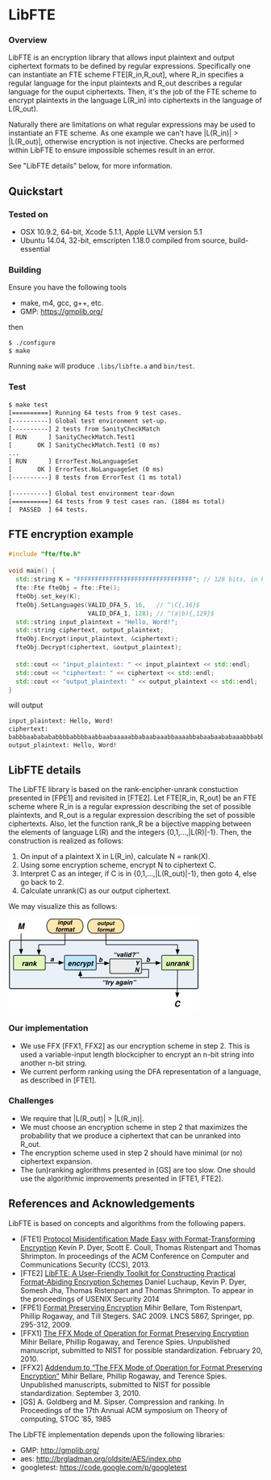 LibFTE
======

### Overview

LibFTE is an encryption library that allows input plaintext and output ciphertext formats to be defined by regular expressions.
Specifically one can instantiate an FTE scheme FTE[R_in,R_out], where R_in specifies a regular language for the input plaintexts and R_out describes a regular language for the ouput ciphertexts.
Then, it's the job of the FTE scheme to encrypt plaintexts in the language L(R_in) into ciphertexts in the language of L(R_out).

Naturally there are limitations on what regular expressions may be used to instantiate an FTE scheme.
As one example we can't have |L(R_in)| > |L(R_out)|, otherwise encryption is not injective.
Checks are performed within LibFTE to ensure impossible schemes result in an error.

See "LibFTE details" below, for more information.

Quickstart
----------

### Tested on

* OSX 10.9.2, 64-bit, Xcode 5.1.1, Apple LLVM version 5.1
* Ubuntu 14.04, 32-bit, emscripten 1.18.0 compiled from source, build-essential

### Building

Ensure you have the following tools

* make, m4, gcc, g++, etc.
* GMP: https://gmplib.org/

then

```shell
$ ./configure
$ make
```

Running ```make``` will produce ```.libs/libfte.a``` and ```bin/test```.

### Test

```shell
$ make test
[==========] Running 64 tests from 9 test cases.
[----------] Global test environment set-up.
[----------] 2 tests from SanityCheckMatch
[ RUN      ] SanityCheckMatch.Test1
[       OK ] SanityCheckMatch.Test1 (0 ms)
...
[ RUN      ] ErrorTest.NoLanguageSet
[       OK ] ErrorTest.NoLanguageSet (0 ms)
[----------] 8 tests from ErrorTest (1 ms total)

[----------] Global test environment tear-down
[==========] 64 tests from 9 test cases ran. (1884 ms total)
[  PASSED  ] 64 tests.
```

FTE encryption example
----------------------

```c++
#include "fte/fte.h"

void main() {
  std::string K = "FFFFFFFFFFFFFFFFFFFFFFFFFFFFFFFF"; // 128 bits, in hex
  fte::Fte fteObj = fte::Fte();
  fteObj.set_key(K);
  fteObj.SetLanguages(VALID_DFA_5, 16,   // ^\C{,16}$
                      VALID_DFA_1, 128); // ^(a|b){,129}$
  std::string input_plaintext = "Hello, Word!";
  std::string ciphertext, output_plaintext;
  fteObj.Encrypt(input_plaintext, &ciphertext);
  fteObj.Decrypt(ciphertext, &output_plaintext);

  std::cout << "input_plaintext: " << input_plaintext << std::endl;
  std::cout << "ciphertext: " << ciphertext << std::endl;
  std::cout << "output_plaintext: " << output_plaintext << std::endl;
}
```

will output

```shell
input_plaintext: Hello, Word!
ciphertext: babbbaababababbbbabbbbaabbaabaaaaabbabaabaaabbaaaabbabaabaababaaabbbabbbaabababaaabbaabababbbbbbaabbbaaaaaaabbbbbabaabbbaaaabab
output_plaintext: Hello, Word!
```

LibFTE details
--------------

The LibFTE library is based on the rank-encipher-unrank constuction presented in [FPE1] and revisited in [FTE2].
Let FTE[R_in, R_out] be an FTE scheme where R_in is a regular expression describing the set of possible plaintexts, and R_out is a regular expression describing the set of possible ciphertexts.
Also, let the function rank_R be a bijective mapping between the elements of language L(R) and the integers {0,1,...,|L(R)|-1}.
Then, the construction is realized as follows:

1. On input of a plaintext X in L(R_in), calculate N = rank(X).
2. Using some encryption scheme, encrypt N to ciphertext C.
3. Interpret C as an integer, if C is in {0,1,...,|L(R_out)|-1}, then goto 4, else go back to 2.
4. Calculate unrank(C) as our output ciphertext.

We may visualize this as follows:

![LibFTE rank-encipher-urank construction](images/fte-workflow.png "The rank-encipher-unrank approach to Format-Transforming Encryption.")

### Our implementation

* We use FFX [FFX1, FFX2] as our encryption scheme in step 2. This is used a variable-input length blockcipher to encrypt an n-bit string into another n-bit string.
* We current perform ranking using the DFA representation of a language, as described in [FTE1].

### Challenges

* We require that |L(R_out)| > |L(R_in)|.
* We must choose an encryption scheme in step 2 that maximizes the probability that we produce a ciphertext that can be unranked into R_out.
* The encryption scheme used in step 2 should have minimal (or no) ciphertext expansion.
* The (un)ranking aglorithms presented in [GS] are too slow. One should use the algorithmic improvements presented in [FTE1, FTE2].

References and Acknowledgements
-------------------------------

LibFTE is based on concepts and algorithms from the following papers.

* [FTE1] [Protocol Misidentification Made Easy with Format-Transforming Encryption](http://eprint.iacr.org/2012/494.pdf)
Kevin P. Dyer, Scott E. Coull, Thomas Ristenpart and Thomas Shrimpton.
In proceedings of the ACM Conference on Computer and Communications Security (CCS), 2013. 
* [FTE2] [LibFTE: A User-Friendly Toolkit for Constructing Practical Format-Abiding Encryption Schemes](https://kpdyer.com/publications/usenix2014-libfte-preprint.pdf)
Daniel Luchaup, Kevin P. Dyer, Somesh Jha, Thomas Ristenpart and Thomas Shrimpton.
To appear in the proceedings of USENIX Security 2014
* [FPE1] [Format Preserving Encryption](http://eprint.iacr.org/2009/251.pdf)
Mihir Bellare, Tom Ristenpart, Phillip Rogaway, and Till Stegers. SAC 2009. LNCS 5867, Springer, pp. 295-312, 2009.
* [FFX1] [The FFX Mode of Operation for Format Preserving Encryption](http://csrc.nist.gov/groups/ST/toolkit/BCM/documents/proposedmodes/ffx/ffx-spec.pdf)
Mihir Bellare, Phillip Rogaway, and Terence Spies. Unpublished manuscript, submitted to NIST for possible standardization. February 20, 2010.
* [FFX2] [Addendum to “The FFX Mode of Operation for Format Preserving Encryption”](http://csrc.nist.gov/groups/ST/toolkit/BCM/documents/proposedmodes/ffx/ffx-spec2.pdf)
Mihir Bellare, Phillip Rogaway, and Terence Spies. Unpublished manuscripts, submitted to NIST for possible standardization. September 3, 2010.
* [GS] A. Goldberg and M. Sipser. Compression and ranking. In Proceedings of the 17th Annual ACM symposium on Theory of computing, STOC ’85, 1985

The LibFTE implementation depends upon the following libraries:

* GMP: http://gmplib.org/
* aes: http://brgladman.org/oldsite/AES/index.php
* googletest: https://code.google.com/p/googletest

